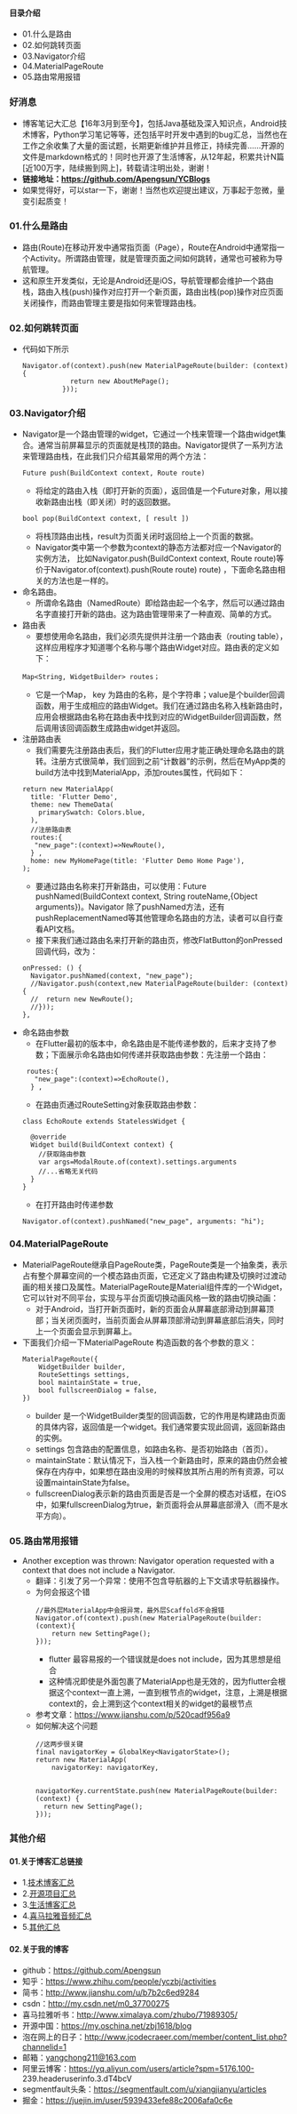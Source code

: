 #### 目录介绍
- 01.什么是路由
- 02.如何跳转页面
- 03.Navigator介绍
- 04.MaterialPageRoute
- 05.路由常用报错




### 好消息
- 博客笔记大汇总【16年3月到至今】，包括Java基础及深入知识点，Android技术博客，Python学习笔记等等，还包括平时开发中遇到的bug汇总，当然也在工作之余收集了大量的面试题，长期更新维护并且修正，持续完善……开源的文件是markdown格式的！同时也开源了生活博客，从12年起，积累共计N篇[近100万字，陆续搬到网上]，转载请注明出处，谢谢！
- **链接地址：https://github.com/Apengsun/YCBlogs**
- 如果觉得好，可以star一下，谢谢！当然也欢迎提出建议，万事起于忽微，量变引起质变！




### 01.什么是路由
- 路由(Route)在移动开发中通常指页面（Page），Route在Android中通常指一个Activity。所谓路由管理，就是管理页面之间如何跳转，通常也可被称为导航管理。
- 这和原生开发类似，无论是Android还是iOS，导航管理都会维护一个路由栈，路由入栈(push)操作对应打开一个新页面，路由出栈(pop)操作对应页面关闭操作，而路由管理主要是指如何来管理路由栈。




### 02.如何跳转页面
- 代码如下所示
    ```
    Navigator.of(context).push(new MaterialPageRoute(builder: (context) {
                return new AboutMePage();
              }));
    ```


### 03.Navigator介绍
- Navigator是一个路由管理的widget，它通过一个栈来管理一个路由widget集合。通常当前屏幕显示的页面就是栈顶的路由。Navigator提供了一系列方法来管理路由栈，在此我们只介绍其最常用的两个方法：
    ```
    Future push(BuildContext context, Route route)
    ```
    - 将给定的路由入栈（即打开新的页面），返回值是一个Future对象，用以接收新路由出栈（即关闭）时的返回数据。
    ```
    bool pop(BuildContext context, [ result ])
    ```
    - 将栈顶路由出栈，result为页面关闭时返回给上一个页面的数据。
    - Navigator类中第一个参数为context的静态方法都对应一个Navigator的实例方法， 比如Navigator.push(BuildContext context, Route route)等价于Navigator.of(context).push(Route route) route) ，下面命名路由相关的方法也是一样的。
- 命名路由。
    - 所谓命名路由（NamedRoute）即给路由起一个名字，然后可以通过路由名字直接打开新的路由。这为路由管理带来了一种直观、简单的方式。
- 路由表
    - 要想使用命名路由，我们必须先提供并注册一个路由表（routing table），这样应用程序才知道哪个名称与哪个路由Widget对应。路由表的定义如下：
    ```
    Map<String, WidgetBuilder> routes；
    ```
    - 它是一个Map， key 为路由的名称，是个字符串；value是个builder回调函数，用于生成相应的路由Widget。我们在通过路由名称入栈新路由时，应用会根据路由名称在路由表中找到对应的WidgetBuilder回调函数，然后调用该回调函数生成路由widget并返回。
- 注册路由表
    - 我们需要先注册路由表后，我们的Flutter应用才能正确处理命名路由的跳转。注册方式很简单，我们回到之前“计数器”的示例，然后在MyApp类的build方法中找到MaterialApp，添加routes属性，代码如下：
    ```
    return new MaterialApp(
      title: 'Flutter Demo',
      theme: new ThemeData(
        primarySwatch: Colors.blue,
      ),
      //注册路由表
      routes:{
       "new_page":(context)=>NewRoute(),
      } ,
      home: new MyHomePage(title: 'Flutter Demo Home Page'),
    );
    ```
    - 要通过路由名称来打开新路由，可以使用：Future pushNamed(BuildContext context, String routeName,{Object arguments})。Navigator 除了pushNamed方法，还有pushReplacementNamed等其他管理命名路由的方法，读者可以自行查看API文档。
    - 接下来我们通过路由名来打开新的路由页，修改FlatButton的onPressed回调代码，改为：
    ```
    onPressed: () {
      Navigator.pushNamed(context, "new_page");
      //Navigator.push(context,new MaterialPageRoute(builder: (context) {
      //  return new NewRoute();
      //}));  
    },
    ```
- 命名路由参数
    - 在Flutter最初的版本中，命名路由是不能传递参数的，后来才支持了参数；下面展示命名路由如何传递并获取路由参数：先注册一个路由：
    ```
     routes:{
       "new_page":(context)=>EchoRoute(),
      } ,
    ```
    - 在路由页通过RouteSetting对象获取路由参数：
    ```
    class EchoRoute extends StatelessWidget {
    
      @override
      Widget build(BuildContext context) {
        //获取路由参数  
        var args=ModalRoute.of(context).settings.arguments
        //...省略无关代码
      }
    }
    ```
    - 在打开路由时传递参数
    ```
    Navigator.of(context).pushNamed("new_page", arguments: "hi");
    ```


### 04.MaterialPageRoute
- MaterialPageRoute继承自PageRoute类，PageRoute类是一个抽象类，表示占有整个屏幕空间的一个模态路由页面，它还定义了路由构建及切换时过渡动画的相关接口及属性。MaterialPageRoute是Material组件库的一个Widget，它可以针对不同平台，实现与平台页面切换动画风格一致的路由切换动画：
    - 对于Android，当打开新页面时，新的页面会从屏幕底部滑动到屏幕顶部；当关闭页面时，当前页面会从屏幕顶部滑动到屏幕底部后消失，同时上一个页面会显示到屏幕上。
- 下面我们介绍一下MaterialPageRoute 构造函数的各个参数的意义：
    ```
    MaterialPageRoute({
        WidgetBuilder builder,
        RouteSettings settings,
        bool maintainState = true,
        bool fullscreenDialog = false,
    })
    ```
    - builder 是一个WidgetBuilder类型的回调函数，它的作用是构建路由页面的具体内容，返回值是一个widget。我们通常要实现此回调，返回新路由的实例。
    - settings 包含路由的配置信息，如路由名称、是否初始路由（首页）。
    - maintainState：默认情况下，当入栈一个新路由时，原来的路由仍然会被保存在内存中，如果想在路由没用的时候释放其所占用的所有资源，可以设置maintainState为false。
    - fullscreenDialog表示新的路由页面是否是一个全屏的模态对话框，在iOS中，如果fullscreenDialog为true，新页面将会从屏幕底部滑入（而不是水平方向）。





### 05.路由常用报错
- Another exception was thrown: Navigator operation requested with a context that does not include a Navigator.
    - 翻译：引发了另一个异常：使用不包含导航器的上下文请求导航器操作。
    - 为何会报这个错
        ```
        //最外层MaterialApp中会报异常，最外层Scaffold不会报错
        Navigator.of(context).push(new MaterialPageRoute(builder: (context){
            return new SettingPage();
        }));
        ```
        - flutter 最容易报的一个错误就是does not include，因为其思想是组合
        - 这种情况即使是外面包裹了MaterialApp也是无效的，因为flutter会根据这个context一直上溯，一直到根节点的widget，注意，上溯是根据context的，会上溯到这个context相关的widget的最根节点
    - 参考文章：https://www.jianshu.com/p/520cadf956a9
    - 如何解决这个问题
        ```
        //这两步很关键
        final navigatorKey = GlobalKey<NavigatorState>();
        return new MaterialApp(
            navigatorKey: navigatorKey,
        
        
        navigatorKey.currentState.push(new MaterialPageRoute(builder: (context) {
          return new SettingPage();
        }));
        ```








### 其他介绍
#### 01.关于博客汇总链接
- 1.[技术博客汇总](https://www.jianshu.com/p/614cb839182c)
- 2.[开源项目汇总](https://blog.csdn.net/m0_37700275/article/details/80863574)
- 3.[生活博客汇总](https://blog.csdn.net/m0_37700275/article/details/79832978)
- 4.[喜马拉雅音频汇总](https://www.jianshu.com/p/f665de16d1eb)
- 5.[其他汇总](https://www.jianshu.com/p/53017c3fc75d)



#### 02.关于我的博客
- github：https://github.com/Apengsun
- 知乎：https://www.zhihu.com/people/yczbj/activities
- 简书：http://www.jianshu.com/u/b7b2c6ed9284
- csdn：http://my.csdn.net/m0_37700275
- 喜马拉雅听书：http://www.ximalaya.com/zhubo/71989305/
- 开源中国：https://my.oschina.net/zbj1618/blog
- 泡在网上的日子：http://www.jcodecraeer.com/member/content_list.php?channelid=1
- 邮箱：yangchong211@163.com
- 阿里云博客：https://yq.aliyun.com/users/article?spm=5176.100- 239.headeruserinfo.3.dT4bcV
- segmentfault头条：https://segmentfault.com/u/xiangjianyu/articles
- 掘金：https://juejin.im/user/5939433efe88c2006afa0c6e












